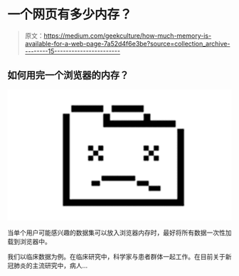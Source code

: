 # 一个网页有多少内存？

> 原文：<https://medium.com/geekculture/how-much-memory-is-available-for-a-web-page-7a52d4f6e3be?source=collection_archive---------15----------------------->

## 如何用完一个浏览器的内存？

![](img/2ed27fe7820d90f564e7e47d0d7ef255.png)

当单个用户可能感兴趣的数据集可以放入浏览器内存时，最好将所有数据一次性加载到浏览器中。

我们以临床数据为例。在临床研究中，科学家与患者群体一起工作。在目前关于新冠肺炎的主流研究中，病人…